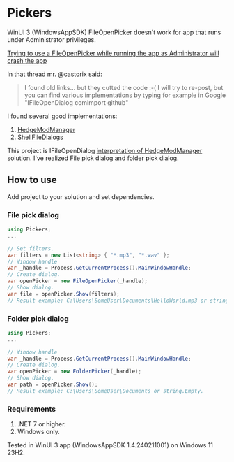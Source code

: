 # Pickers
WinUI 3 (WindowsAppSDK) FileOpenPicker doesn't work for app that runs under Administrator privileges.

[Trying to use a FileOpenPicker while running the app as Administrator will crash the app](https://github.com/microsoft/WindowsAppSDK/issues/2504)

In that thread mr. @castorix said:
>I found old links... but they cutted the code :-(
I will try to re-post, but you can find various implementations by typing for example in Google "IFileOpenDialog comimport github"

I found several good implementations:
1. [HedgeModManager](https://github.com/thesupersonic16/HedgeModManager/blob/0f2695f0e12f12ada9f8764827d9fc1370b0307f/HedgeModManager/UI/MainWindow.xaml.cs#L1465)
2. [ShellFileDialogs](https://github.com/daiplusplus/ShellFileDialogs)

This project is IFileOpenDialog [interpretation of HedgeModManager](https://github.com/thesupersonic16/HedgeModManager/blob/0f2695f0e12f12ada9f8764827d9fc1370b0307f/HedgeModManager/ShellProvider.cs) solution. I've realized File pick dialog and folder pick dialog.

## How to use
Add project to your solution and set dependencies.

### File pick dialog

```csharp
using Pickers;
...

// Set filters.
var filters = new List<string> { "*.mp3", "*.wav" };
// Window handle
var _handle = Process.GetCurrentProcess().MainWindowHandle;
// Create dialog.
var openPicker = new FileOpenPicker(_handle);
// Show dialog.
var file = openPicker.Show(filters);
// Result example: C:\Users\SomeUser\Documents\HelloWorld.mp3 or string.Empty.
```

### Folder pick dialog
```csharp
using Pickers;
...

// Window handle
var _handle = Process.GetCurrentProcess().MainWindowHandle;
// Create dialog.
var openPicker = new FolderPicker(_handle);
// Show dialog.
var path = openPicker.Show();
// Result example: C:\Users\SomeUser\Documents or string.Empty.
```

### Requirements
1. .NET 7 or higher.
2. Windows only.

 Tested in WinUI 3 app (WindowsAppSDK 1.4.240211001) on Windows 11 23H2.
